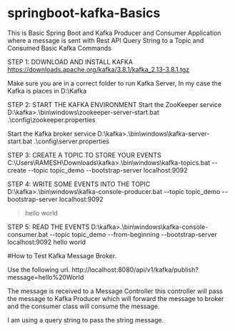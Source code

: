 # springboot-kafka-Basics
This is Basic Spring Boot  and Kafka Producer and Consumer Application where a message is sent with Rest API Query String to a Topic and Consumed
Basic Kafka Commands

STEP 1: DOWNLOAD AND INSTALL KAFKA
https://downloads.apache.org/kafka/3.8.1/kafka_2.13-3.8.1.tgz

Make sure you are in a correct folder to run Kafka Server, In my case the Kafka is places in D:\Kafka

STEP 2: START THE KAFKA ENVIRONMENT
 Start the ZooKeeper service
D:\kafka>.\bin\windows\zookeeper-server-start.bat .\config\zookeeper.properties

Start the Kafka broker service
D:\kafka>.\bin\windows\kafka-server-start.bat .\config\server.properties

STEP 3: CREATE A TOPIC TO STORE YOUR EVENTS
C:\Users\RAMESH\Downloads\kafka>.\bin\windows\kafka-topics.bat --create --topic topic_demo --bootstrap-server localhost:9092

STEP 4: WRITE SOME EVENTS INTO THE TOPIC
D:\kafka>.\bin\windows\kafka-console-producer.bat --topic topic_demo --bootstrap-server localhost:9092
>hello world


STEP 5:  READ THE EVENTS
D:\kafka>.\bin\windows\kafka-console-consumer.bat --topic topic_demo --from-beginning --bootstrap-server localhost:9092
hello world

#How to Test Kafka Message Broker.

Use the following url.
http://localhost:8080/api/v1/kafka/publish?message=hello%20World

The message is received to a Message Controller this controller will pass the message to Kafka Producer which will forward the message to broker and the consumer class will consume the message.

I am using a query string to pass the string message.
